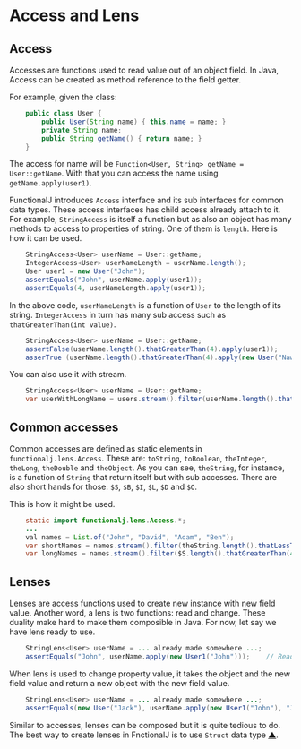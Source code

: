 # Access and Lens

## Access
Accesses are functions used to read value out of an object field.
In Java, Access can be created as method reference to the field getter.

For example, given the class:
```Java
    public class User {
        public User(String name) { this.name = name; }
        private String name;
        public String getName() { return name; }
    }
```

The access for name will be `Function<User, String> getName = User::getName`.
With that you can access the name using `getName.apply(user1)`.

FunctionalJ introduces `Access` interface and its sub interfaces for common data types.
These access interfaces has child access already attach to it.
For example, `StringAccess` is itself a function but as also an object has many methods to access to properties of string.
One of them is `length`.
Here is how it can be used.

```Java
    StringAccess<User> userName = User::getName;
    IntegerAccess<User> userNameLength = userName.length();
    User user1 = new User("John");
    assertEquals("John", userName.apply(user1));
    assertEquals(4, userNameLength.apply(user1));
```

In the above code, `userNameLength` is a function of `User` to the length of its string.
`IntegerAccess` in turn has many sub access such as `thatGreaterThan(int value)`.

```Java
    StringAccess<User> userName = User::getName;
    assertFalse(userName.length().thatGreaterThan(4).apply(user1));
    asserTrue (userName.length().thatGreaterThan(4).apply(new User("NawaMan")));
```

You can also use it with stream.

```Java
    StringAccess<User> userName = User::getName;
    var userWithLongName = users.stream().filter(userName.length().thatGreaterThan(4)).collect(toList());
```

## Common accesses
Common accesses are defined as static elements in `functionalj.lens.Access`.
These are: `toString`, `toBoolean`, `theInteger`, `theLong`, `theDouble` and `theObject`.
As you can see, `theString`, for instance, is a function of `String` that return itself but with sub accesses.
There are also short hands for those: `$S`, `$B`, `$I`, `$L`, `$D` and `$O`.

This is how it might be used.

```Java
    static import functionalj.lens.Access.*;
    ...
    val names = List.of("John", "David", "Adam", "Ben");
    var shortNames = names.stream().filter(theString.length().thatLessThan(4)).collect(toList());
    var longNames = names.stream().filter($S.length().thatGreaterThan(4)).collect(toList());
```

## Lenses
Lenses are access functions used to create new instance with new field value.
Another word, a lens is two functions: read and change.
These duality make hard to make them composible in Java.
For now, let say we have lens ready to use.

```Java
    StringLens<User> userName = ... already made somewhere ...;
    assertEquals("John", userName.apply(new User1("John")));    // Read.
```

When lens is used to change property value,
  it takes the object and the new field value and return a new object with the new field value.

```Java
    StringLens<User> userName = ... already made somewhere ...;
    assertEquals(new User("Jack"), userName.apply(new User1("John"), "Jack"));    // Write.
```

Similar to accesses, lenses can be composed but it is quite tedious to do.
The best way to create lenses in FnctionalJ is to use `Struct` data type [▲](https://github.com/NawaMan/FunctionalJ/blob/master/docs/struct_type.md "Struct").
